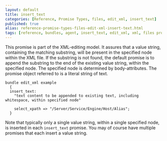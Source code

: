 ```yaml
---
layout: default
title: insert_text
categories: [Reference, Promise Types, files, edit_xml, insert_text]
published: true
alias: reference-promise-types-files-edit-xml-insert-text.html
tags: [reference, bundles, agent, insert_text, edit_xml, xml, files promises]
---
```


This promise is part of the XML-editing model. It assures that a value
string, containing the matching substring, will be present in the
specified node within the XML file. If the substring is not found, the
default promise is to append the substring to the end of the existing
value string, within the specified node. The specified node is
determined by body-attributes. The promise object referred to is a
literal string of text.

  

```cf3
bundle edit_xml example
  {
  insert_text:
    "text content to be appended to existing text, including whitespace, within specified node"

    select_xpath => "/Server/Service/Engine/Host/Alias";
  }
```

  

Note that typically only a single value string, within a single
specified node, is inserted in each `insert_text` promise. You may of
course have multiple promises that each insert a value string.
